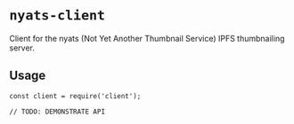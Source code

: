 # `nyats-client`

Client for the nyats (Not Yet Another Thumbnail Service) IPFS thumbnailing server.

## Usage

```
const client = require('client');

// TODO: DEMONSTRATE API
```
